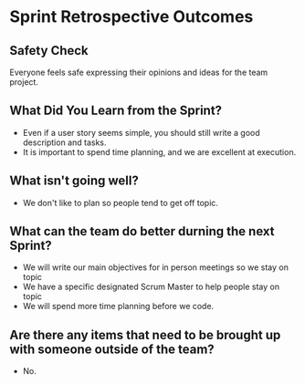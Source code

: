 # Sprint Retrospective Outcomes

## Safety Check
Everyone feels safe expressing their opinions and ideas for the team project.

## What Did You Learn from the Sprint?
- Even if a user story seems simple, you should still write a good description and tasks.
- It is important to spend time planning, and we are excellent at execution. 

## What isn't going well?
- We don't like to plan so people tend to get off topic.

## What can the team do better durning the next Sprint?
- We will write our main objectives for in person meetings so we stay on topic
- We have a specific designated Scrum Master to help people stay on topic
- We will spend more time planning before we code.

## Are there any items that need to be brought up with someone outside of the team?
- No.

